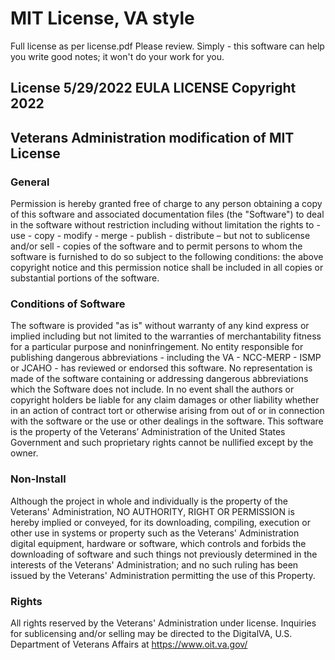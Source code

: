 # MIT License, VA style

Full license as per license.pdf Please review.
Simply - this software can help you write good notes; it won't do your work for you.

## License 5/29/2022 EULA LICENSE Copyright 2022

## Veterans Administration modification of MIT License

### General

Permission is hereby granted free of charge to any person obtaining a copy of this software and associated documentation files (the "Software") to deal in the software without restriction including without limitation the rights to - use - copy - modify - merge - publish - distribute – but not to sublicense and/or sell - copies of the software and to permit persons to whom the software is furnished to do so subject to the following conditions: the above copyright notice and this permission notice shall be included in all copies or substantial portions of the software.

### Conditions of Software

The software is provided "as is" without warranty of any kind express or implied including but not limited to the warranties of merchantability fitness for a particular purpose and noninfringement. No entity responsible for publishing dangerous abbreviations - including the VA - NCC-MERP - ISMP or JCAHO - has reviewed or endorsed this software. No representation is made of the software containing or addressing dangerous abbreviations which the Software does not include. In no event shall the authors or copyright holders be liable for any claim damages or other liability whether in an action of contract tort or otherwise arising from out of or in connection with the software or the use or other dealings in the software. This software is the property of the Veterans’ Administration of the United States Government and such proprietary rights cannot be nullified except by the owner.

### Non-Install

Although the project in whole and individually is the property of the Veterans' Administration, NO AUTHORITY, RIGHT OR PERMISSION is hereby implied or conveyed, for its downloading, compiling, execution or other use in systems or property such as the Veterans' Administration digital equipment, hardware or software, which controls and forbids the downloading of software and such things not previously determined in the interests of the Veterans' Administration; and no such ruling has been issued by the Veterans' Administration permitting the use of this Property.

### Rights

All rights reserved by the Veterans' Administration under license.  Inquiries for sublicensing and/or selling may be directed to the DigitalVA, U.S. Department of Veterans Affairs at <https://www.oit.va.gov/>
